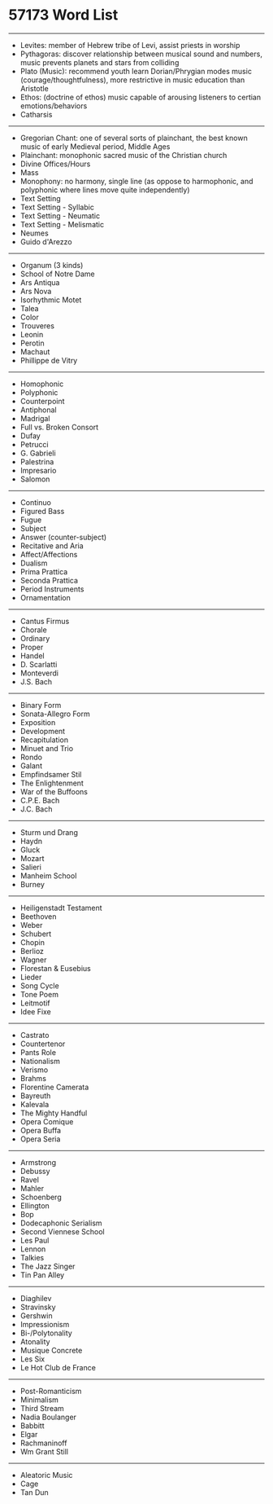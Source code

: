 # 57173 Word List

---

- Levites: member of Hebrew tribe of Levi, assist priests in worship
- Pythagoras: discover relationship between musical sound and numbers, music prevents planets and stars from colliding
- Plato (Music): recommend youth learn Dorian/Phrygian modes music (courage/thoughtfulness), more restrictive in music education than Aristotle
- Ethos: (doctrine of ethos) music capable of arousing listeners to certian emotions/behaviors
- Catharsis

---

- Gregorian Chant: one of several sorts of plainchant, the best known music of early Medieval period, Middle Ages
- Plainchant: monophonic sacred music of the Christian church
- Divine Offices/Hours
- Mass
- Monophony: no harmony, single line (as oppose to harmophonic, and polyphonic where lines move quite independently)
- Text Setting
- Text Setting - Syllabic
- Text Setting - Neumatic
- Text Setting - Melismatic
- Neumes
- Guido d'Arezzo

---

- Organum (3 kinds)
- School of Notre Dame
- Ars Antiqua
- Ars Nova
- Isorhythmic Motet
- Talea
- Color
- Trouveres
- Leonin
- Perotin
- Machaut
- Phillippe de Vitry

---

- Homophonic
- Polyphonic
- Counterpoint
- Antiphonal
- Madrigal
- Full vs. Broken Consort
- Dufay
- Petrucci
- G. Gabrieli
- Palestrina
- Impresario
- Salomon

---

- Continuo
- Figured Bass
- Fugue
- Subject
- Answer (counter-subject)
- Recitative and Aria
- Affect/Affections
- Dualism
- Prima Prattica
- Seconda Prattica
- Period Instruments
- Ornamentation

---

- Cantus Firmus
- Chorale
- Ordinary
- Proper
- Handel
- D. Scarlatti
- Monteverdi
- J.S. Bach

---

- Binary Form
- Sonata-Allegro Form
- Exposition
- Development
- Recapitulation
- Minuet and Trio
- Rondo
- Galant
- Empfindsamer Stil
- The Enlightenment
- War of the Buffoons
- C.P.E. Bach
- J.C. Bach

---

- Sturm und Drang
- Haydn
- Gluck
- Mozart
- Salieri
- Manheim School
- Burney

---

- Heiligenstadt Testament
- Beethoven
- Weber
- Schubert
- Chopin
- Berlioz
- Wagner
- Florestan & Eusebius
- Lieder
- Song Cycle
- Tone Poem
- Leitmotif
- Idee Fixe

---

- Castrato
- Countertenor
- Pants Role
- Nationalism
- Verismo
- Brahms
- Florentine Camerata
- Bayreuth
- Kalevala
- The Mighty Handful
- Opera Comique
- Opera Buffa
- Opera Seria

---

- Armstrong
- Debussy
- Ravel
- Mahler
- Schoenberg
- Ellington
- Bop
- Dodecaphonic Serialism
- Second Viennese School
- Les Paul
- Lennon
- Talkies
- The Jazz Singer
- Tin Pan Alley

---

- Diaghilev
- Stravinsky
- Gershwin
- Impressionism
- Bi-/Polytonality
- Atonality
- Musique Concrete
- Les Six
- Le Hot Club de France

---

- Post-Romanticism
- Minimalism
- Third Stream
- Nadia Boulanger
- Babbitt
- Elgar
- Rachmaninoff
- Wm Grant Still

---

- Aleatoric Music
- Cage
- Tan Dun
